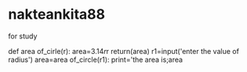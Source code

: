 # nakteankita88
for study 
 
def area of_cirle(r):
         area=3.14*r*r
         return(area)
    r1=input('enter the value of radius')
    area=area of_circle(r1):
    print='the area is;area
